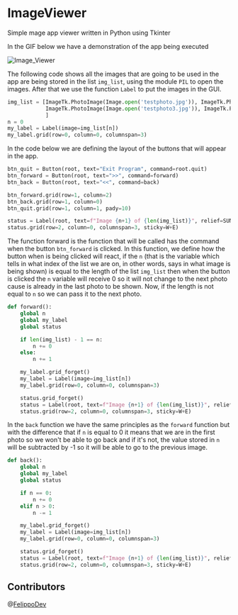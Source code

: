 # ImageViewer
Simple mage app viewer written in Python using Tkinter


In the GIF below we have a demonstration of the app being executed




![Image_Viewer](https://user-images.githubusercontent.com/65267252/114647207-14faec80-9cb3-11eb-80c6-3b17c86967b9.gif)

The following code shows all the images that are going to be used in the app are being stored in the list `img_list`, using the module `PIL` to open the images. After that we use the function `Label` to put the images in the GUI.



```python
img_list = [ImageTk.PhotoImage(Image.open('testphoto.jpg')), ImageTk.PhotoImage(Image.open('testphoto2.jpg')),
            ImageTk.PhotoImage(Image.open('testphoto3.jpg')), ImageTk.PhotoImage(Image.open('testphoto4.jpg'))
            ]
n = 0
my_label = Label(image=img_list[n])
my_label.grid(row=0, column=0, columnspan=3)
```



In the code below we are defining the layout of the buttons that will appear in the app.




```python
btn_quit = Button(root, text="Exit Program", command=root.quit)
btn_forward = Button(root, text=">>", command=forward)
btn_back = Button(root, text="<<", command=back)

btn_forward.grid(row=1, column=2)
btn_back.grid(row=1, column=0)
btn_quit.grid(row=1, column=1, pady=10)

status = Label(root, text=f"Image {n+1} of {len(img_list)}", relief=SUNKEN, bd=1)
status.grid(row=2, column=0, columnspan=3, sticky=W+E)

```


The function forward is the function that will be called has the command when the button `btn_forward` is clicked. In this function, we define how the button when is being clicked will react, if the `n` (that is the variable which tells in what index of the list we are on, in other words, says in what image is being shown) is equal to the length of the list `img_list` then when the button is clicked the `n` variable will receive 0 so it will not change to the next photo cause is already in the last photo to be shown. Now, if the length is not equal to `n` so we can pass it to the next photo.
```python
def forward():
    global n
    global my_label
    global status

    if len(img_list) - 1 == n:
        n += 0
    else:
        n += 1

    my_label.grid_forget()
    my_label = Label(image=img_list[n])
    my_label.grid(row=0, column=0, columnspan=3)

    status.grid_forget()
    status = Label(root, text=f"Image {n+1} of {len(img_list)}", relief=SUNKEN, bd=1)
    status.grid(row=2, column=0, columnspan=3, sticky=W+E)
```

In the `back` function we have the same principles as the `forward` function but with the difference that if `n` is equal to 0 it means that we are in the first photo so we won't be able to go back and if it's not, the value stored in `n`  will be subtracted by -1 so it will be able to go to the previous image.

```python
def back():
    global n
    global my_label
    global status

    if n == 0:
        n += 0
    elif n > 0:
        n -= 1

    my_label.grid_forget()
    my_label = Label(image=img_list[n])
    my_label.grid(row=0, column=0, columnspan=3)

    status.grid_forget()
    status = Label(root, text=f"Image {n+1} of {len(img_list)}", relief=SUNKEN, bd=1)
    status.grid(row=2, column=0, columnspan=3, sticky=W+E)
```


## Contributors
@[FelippoDev](https://github.com/FelippoDev)
